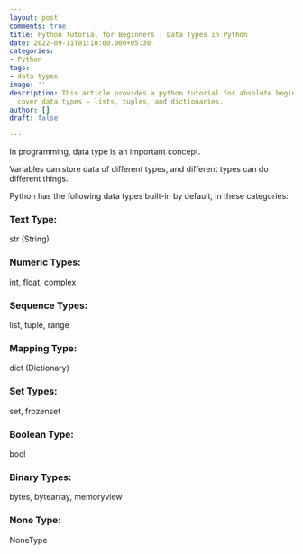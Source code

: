 ```yaml
---
layout: post
comments: true
title: Python Tutorial for Beginners | Data Types in Python
date: 2022-09-11T01:10:00.000+05:30
categories:
- Python
tags:
- data types
image: ''
description: This article provides a python tutorial for absolute beginners. We will
  cover data types – lists, tuples, and dictionaries.
author: []
draft: false

---
```

In programming, data type is an important concept.

Variables can store data of different types, and different types can do different things.

Python has the following data types built-in by default, in these categories:

### Text Type:

str (String)

### Numeric Types:

int, float, complex

### Sequence Types:

list, tuple, range

### Mapping Type:

dict (Dictionary)

### Set Types:

set, frozenset

### Boolean Type:	

bool

### Binary Types:	

bytes, bytearray, memoryview

### None Type:	

NoneType